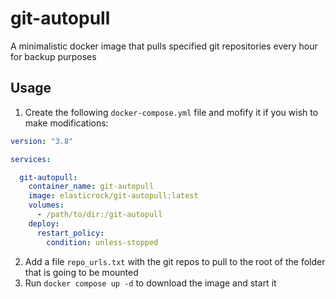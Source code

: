 # git-autopull

A minimalistic docker image that pulls specified git repositories every hour for backup purposes

## Usage

1. Create the following `docker-compose.yml` file and mofify it if you wish to make modifications:

```yaml
version: "3.8"

services:

  git-autopull:
    container_name: git-autopull
    image: elasticrock/git-autopull:latest
    volumes: 
      - /path/to/dir:/git-autopull
    deploy:
      restart_policy:
        condition: unless-stopped
```
2. Add a file `repo_urls.txt` with the git repos to pull to the root of the folder that is going to be mounted
3. Run `docker compose up -d` to download the image and start it
